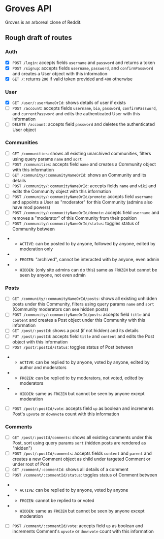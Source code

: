 # Groves API
Groves is an arboreal clone of Reddit.

## Rough draft of routes
### Auth
- [x] `POST /login`: accepts fields `username` and `password` and returns a token
- [x] `POST /signup`: accepts fields `username`, `password`, and `confirmPassword` and creates a User object with this information
- [x] `GET /`: returns `200` if valid token provided and `400` otherwise
### User
- [x] `GET /user/:userNameOrId`: shows details of user if exists
- [ ] `POST /account`: accepts fields `username`, `bio`, `password`, `confirmPassword`, and `currentPassword` and edits the authenticated User with this information
- [ ] `DELETE /account`: accepts field `password` and deletes the authenticated User object
### Communities
- [ ] `GET /communities`: shows all existing unarchived communities, filters using query params `name` and `sort`
- [ ] `POST /communities`: accepts field `name` and creates a Community object with this information
- [ ] `GET /community/:communityNameOrId`: shows an Community and its details
- [ ] `POST /community/:communityNameOrId`: accepts fields `name` and `wiki` and edits the Community object with this information
- [ ] `POST /community/:communityNameOrId/promote`: accepts field `username` and appoints a User as "moderator" for this Community (admins also have mod powers)
- [ ] `POST /community/:communityNameOrId/demote`: accepts field `username` and removes a "moderator" of this Community from their position
- [ ] `POST /community/:communityNameOrId/status`: toggles status of Community between
- - `ACTIVE`: can be posted to by anyone, followed by anyone, edited by moderation only
- - `FROZEN`: "archived", cannot be interacted with by anyone, even admin
- - `HIDDEN`: (only site admins can do this) same as `FROZEN` but cannot be seen by anyone, not even admin
### Posts
- [ ] `GET /community/:communityNameOrId/posts`: shows all existing unhidden posts under this Community, filters using query params `name` and `sort` (Community moderators can see hidden posts)
- [ ] `POST /community/:communityNameOrId/posts`: accepts field `title` and `content` and creates a Post object under this Community with this information
- [ ] `GET /post/:postId`: shows a post (if not hidden) and its details
- [ ] `PUT /post/:postId`: accepts field `title` and `content` and edits the Post object with this information
- [ ] `POST /post/:postId/status`: toggles status of Post between
- - `ACTIVE`: can be replied to by anyone, voted by anyone, edited by author and moderators
- - `FROZEN`: can be replied to by moderators, not voted, edited by moderators
- - `HIDDEN`: same as `FROZEN` but cannot be seen by anyone except moderation
- [ ] `POST /post/:postId/vote`: accepts field `up` as boolean and increments Post's `upvote` or `downvote` count with this information
### Comments
- [ ] `GET /post/:postId/comments`: shows all existing comments under this Post, sort using query params `sort` (hidden posts are rendered as "hidden")
- [ ] `POST /post/:postId/comments`: accepts fields `content` and `parent` and creates a new Comment object as child under targeted Comment or under root of Post
- [ ] `GET /comment/:commentId`: shows all details of a comment
- [ ] `POST /comment/:commentId/status`: toggles status of Comment between
- - `ACTIVE`: can be replied to by anyone, voted by anyone
- - `FROZEN`: cannot be replied to or voted
- - `HIDDEN`: same as `FROZEN` but cannot be seen by anyone except moderation
- [ ] `POST /comment/:commentId/vote`: accepts field `up` as boolean and increments Comment's `upvote` or `downvote` count with this information